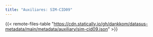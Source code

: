 ```yaml
---
title: "Auxiliares: SIM-CID09"
---
```


{{< remote-files-table "https://cdn.statically.io/gh/dankkom/datasus-metadata/main/metadata/auxiliary/sim-cid09.json" >}}
